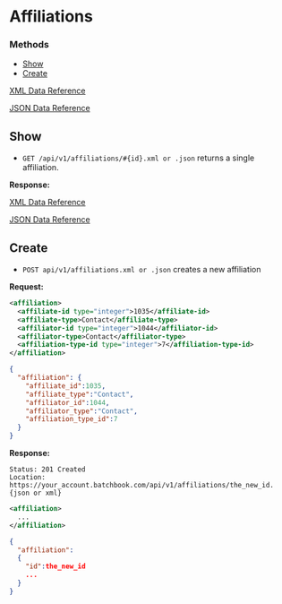 Affiliations
=============

### Methods

* [Show](https://github.com/batchblue/batchbook-api/blob/master/sections/affiliations.md#show)
* [Create](https://github.com/batchblue/batchbook-api/blob/master/sections/affiliations.md#create)

[XML Data Reference](https://github.com/batchblue/batchbook-api/blob/master/sections/data_reference.md#affiliation-xml)

[JSON Data Reference](https://github.com/batchblue/batchbook-api/blob/master/sections/data_reference.md#affiliation-json)

Show
---
* `GET /api/v1/affiliations/#{id}.xml or .json` returns a single affiliation.

**Response:**

[XML Data Reference](https://github.com/batchblue/batchbook-api/blob/master/sections/data_reference.md#affiliation-xml)

[JSON Data Reference](https://github.com/batchblue/batchbook-api/blob/master/sections/data_reference.md#affiliation-json)


Create
---

* `POST api/v1/affiliations.xml or .json` creates a new affiliation

**Request:**

```xml
<affiliation>
  <affiliate-id type="integer">1035</affiliate-id>
  <affiliate-type>Contact</affiliate-type>
  <affiliator-id type="integer">1044</affiliator-id>
  <affiliator-type>Contact</affiliator-type>
  <affiliation-type-id type="integer">7</affiliation-type-id>
</affiliation>
```

```json
{
  "affiliation": {
    "affiliate_id":1035,
    "affiliate_type":"Contact",
    "affiliator_id":1044,
    "affiliator_type":"Contact",
    "affiliation_type_id":7
  }
}
```

**Response:**

    Status: 201 Created
    Location: https://your_account.batchbook.com/api/v1/affiliations/the_new_id.{json or xml}

```xml
<affiliation>
  ...
</affiliation>
```

```json
{
  "affiliation":
  {
    "id":the_new_id
    ...
  }
}
```
